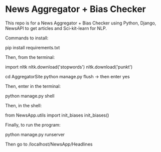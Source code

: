 <h1>News Aggregator + Bias Checker</h1>
This repo is for a News Aggregator + Bias Checker using Python, Django, NewsAPI to get articles and Sci-kit-learn for NLP.

Commands to install:

pip install requirements.txt

Then, from the terminal:


import nltk
nltk.download('stopwords')
nltk.download('punkt')

cd AggregatorSite
python manage.py flush -> then enter yes

Then, enter in the terminal:

python manage.py shell

Then, in the shell:

from NewsApp.utils import init_biases
init_biases()

Finally, to run the program:

python manage.py runserver

Then go to /localhost/NewsApp/Headlines
